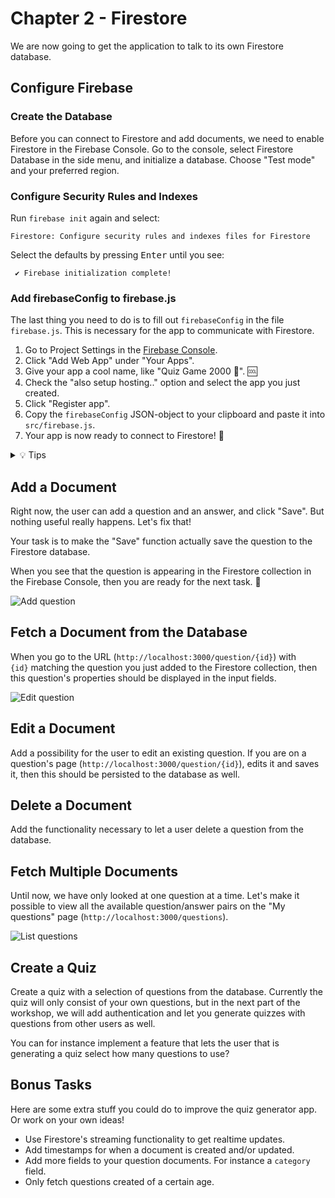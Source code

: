 # Chapter 2 - Firestore

We are now going to get the application to talk to its own Firestore database.

## Configure Firebase

### Create the Database

Before you can connect to Firestore and add documents, we need to enable Firestore in the Firebase Console. Go to the console, select Firestore Database in the side menu, and initialize a database. Choose "Test mode" and your preferred region.

### Configure Security Rules and Indexes

Run `firebase init` again and select:

```
Firestore: Configure security rules and indexes files for Firestore
```

Select the defaults by pressing <kbd>Enter</kbd> until you see:

```
 ✔ Firebase initialization complete!
```

### Add firebaseConfig to firebase.js

The last thing you need to do is to fill out `firebaseConfig` in the file `firebase.js`. This is necessary for the app to communicate with Firestore.

1. Go to Project Settings in the [Firebase Console](https://console.firebase.google.com).
2. Click "Add Web App" under "Your Apps".
3. Give your app a cool name, like "Quiz Game 2000 🧠". 🆒
4. Check the "also setup hosting.." option and select the app you just created.
5. Click "Register app".
6. Copy the `firebaseConfig` JSON-object to your clipboard and paste it into `src/firebase.js`.
7. Your app is now ready to connect to Firestore! 🎉

<details><summary>💡 Tips </summary>

</br>

> Check out the official documentation on Firestore: https://firebase.google.com/docs/firestore.

</details>

## Add a Document

Right now, the user can add a question and an answer, and click "Save". But nothing useful really happens. Let's fix that!

Your task is to make the "Save" function actually save the question to the Firestore database.

When you see that the question is appearing in the Firestore collection in the Firebase Console, then you are ready for the next task. 🥇

![Add question](/resources/createQuestion.png)

## Fetch a Document from the Database

When you go to the URL (`http://localhost:3000/question/{id}`) with `{id}` matching the question you just added to the Firestore collection, then this question's properties should be displayed in the input fields.

![Edit question](/resources/editQuestion.png)

## Edit a Document

Add a possibility for the user to edit an existing question. If you are on a question's page (`http://localhost:3000/question/{id}`), edits it and saves it, then this should be persisted to the database as well.

## Delete a Document

Add the functionality necessary to let a user delete a question from the database.

## Fetch Multiple Documents

Until now, we have only looked at one question at a time. Let's make it possible to view all the available question/answer pairs on the "My questions" page (`http://localhost:3000/questions`).

![List questions](/resources/getQuestions.png)

## Create a Quiz

Create a quiz with a selection of questions from the database. Currently the quiz will only consist of your own questions, but in the next part of the workshop, we will add authentication and let you generate quizzes with questions from other users as well.

You can for instance implement a feature that lets the user that is generating a quiz select how many questions to use?

## Bonus Tasks

Here are some extra stuff you could do to improve the quiz generator app. Or work on your own ideas!

- Use Firestore's streaming functionality to get realtime updates.
- Add timestamps for when a document is created and/or updated.
- Add more fields to your question documents. For instance a `category` field.
- Only fetch questions created of a certain age.
